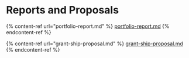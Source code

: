 # Reports and Proposals

{% content-ref url="portfolio-report.md" %}
[portfolio-report.md](portfolio-report.md)
{% endcontent-ref %}

{% content-ref url="grant-ship-proposal.md" %}
[grant-ship-proposal.md](grant-ship-proposal.md)
{% endcontent-ref %}
